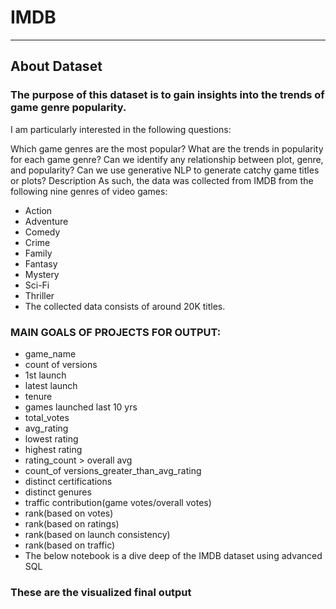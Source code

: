 # IMDB
--------

## About Dataset

### The purpose of this dataset is to gain insights into the trends of game genre popularity. 
I am particularly interested in the following questions:


Which game genres are the most popular?
What are the trends in popularity for each game genre?
Can we identify any relationship between plot, genre, and popularity?
Can we use generative NLP to generate catchy game titles or plots?
Description
As such, the data was collected from IMDB from the following nine genres of video games: 

* Action
* Adventure
* Comedy
* Crime
* Family
* Fantasy
* Mystery
* Sci-Fi
* Thriller
* The collected data consists of around 20K titles.


### MAIN GOALS OF PROJECTS FOR OUTPUT:

* game_name
* count of versions
* 1st launch
* latest launch
* tenure
* games launched last 10 yrs
* total_votes
* avg_rating
* lowest rating
* highest rating
* rating_count > overall avg
* count_of versions_greater_than_avg_rating
* distinct certifications
* distinct genures
* traffic contribution(game votes/overall votes)
* rank(based on votes)
* rank(based on ratings)
* rank(based on launch consistency)
* rank(based on traffic)
* The below notebook is a dive deep of the IMDB dataset using advanced SQL

### These are the visualized final output

